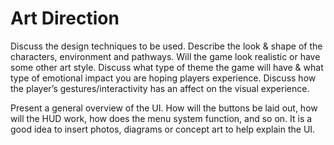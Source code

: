 # Art Direction
Discuss the design techniques to be used. Describe the look & shape of the characters, environment and pathways. Will the game look realistic or have some other art style. Discuss what type of theme the game will have & what type of emotional impact you are hoping players experience. Discuss how the player’s gestures/interactivity has an affect on the visual experience. 

Present a general overview of the UI. How will the buttons be laid out, how will the HUD work, how does the menu system function, and so on. It is a good idea to insert photos, diagrams or concept art to help explain the UI.
